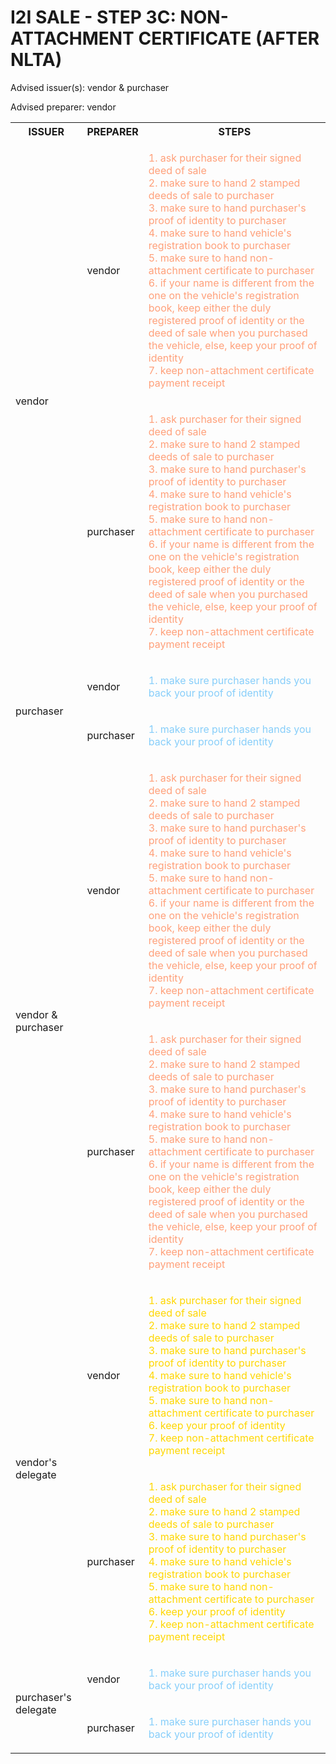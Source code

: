 # I2I SALE - STEP 3C: NON-ATTACHMENT CERTIFICATE (AFTER NLTA)

Advised issuer(s): vendor & purchaser

Advised preparer: vendor

<table>
  <tr>
    <th>ISSUER</th>
    <th>PREPARER</th>
    <th>STEPS</th>
  </tr>

  <tr>
    <!-- ISSUER: vendor -->
    <!-- PREPARER: vendor -->
    <td rowspan="2">vendor</td>
    <td>vendor</td>
    <td style="color: lightsalmon;">
      <ol style="padding: 0; list-style-position: inside;">
        <li>ask purchaser for their signed deed of sale</li>
        <li>make sure to hand 2 stamped deeds of sale to purchaser</li>
        <li>make sure to hand purchaser's proof of identity to purchaser</li>
        <li>make sure to hand vehicle's registration book to purchaser</li>
        <li>make sure to hand non-attachment certificate to purchaser</li>
        <li>if your name is different from the one on the vehicle's registration book, keep either the duly registered proof of identity or the deed of sale when you purchased the vehicle, else, keep your proof of identity</li>
        <li>keep non-attachment certificate payment receipt</li>
      </ol>
    </td>
  </tr>
  <tr>
    <!-- ISSUER: vendor -->
    <!-- PREPARER: purchaser -->
    <td>purchaser</td>
    <td style="color: lightsalmon;">
      <ol style="padding: 0; list-style-position: inside;">
        <li>ask purchaser for their signed deed of sale</li>
        <li>make sure to hand 2 stamped deeds of sale to purchaser</li>
        <li>make sure to hand purchaser's proof of identity to purchaser</li>
        <li>make sure to hand vehicle's registration book to purchaser</li>
        <li>make sure to hand non-attachment certificate to purchaser</li>
        <li>if your name is different from the one on the vehicle's registration book, keep either the duly registered proof of identity or the deed of sale when you purchased the vehicle, else, keep your proof of identity</li>
        <li>keep non-attachment certificate payment receipt</li>
      </ol>
    </td>
  </tr>

  <tr>
    <!-- ISSUER: purchaser -->
    <!-- PREPARER: vendor -->
    <td rowspan="2">purchaser</td>
    <td>vendor</td>
    <td style="color: lightskyblue;">
      <ol style="padding: 0; list-style-position: inside;">
        <li>make sure purchaser hands you back your proof of identity</li>
      </ol>
    </td>
  </tr>
  <tr>
    <!-- ISSUER: purchaser -->
    <!-- PREPARER: purchaser -->
    <td>purchaser</td>
    <td style="color: lightskyblue;">
      <ol style="padding: 0; list-style-position: inside;">
        <li>make sure purchaser hands you back your proof of identity</li>
      </ol>
    </td>
  </tr>

  <tr>
    <!-- ISSUER: vendor & purchaser -->
    <!-- PREPARER: vendor -->
    <td rowspan="2">vendor & purchaser</td>
    <td>vendor</td>
    <td style="color: lightsalmon;">
      <ol style="padding: 0; list-style-position: inside;">
        <li>ask purchaser for their signed deed of sale</li>
        <li>make sure to hand 2 stamped deeds of sale to purchaser</li>
        <li>make sure to hand purchaser's proof of identity to purchaser</li>
        <li>make sure to hand vehicle's registration book to purchaser</li>
        <li>make sure to hand non-attachment certificate to purchaser</li>
        <li>if your name is different from the one on the vehicle's registration book, keep either the duly registered proof of identity or the deed of sale when you purchased the vehicle, else, keep your proof of identity</li>
        <li>keep non-attachment certificate payment receipt</li>
      </ol>
    </td>
  </tr>
  <tr>
    <!-- ISSUER: vendor & purchaser -->
    <!-- PREPARER: purchaser -->
    <td>purchaser</td>
    <td style="color: lightsalmon;">
      <ol style="padding: 0; list-style-position: inside;">
        <li>ask purchaser for their signed deed of sale</li>
        <li>make sure to hand 2 stamped deeds of sale to purchaser</li>
        <li>make sure to hand purchaser's proof of identity to purchaser</li>
        <li>make sure to hand vehicle's registration book to purchaser</li>
        <li>make sure to hand non-attachment certificate to purchaser</li>
        <li>if your name is different from the one on the vehicle's registration book, keep either the duly registered proof of identity or the deed of sale when you purchased the vehicle, else, keep your proof of identity</li>
        <li>keep non-attachment certificate payment receipt</li>
      </ol>
    </td>
  </tr>

  <tr>
    <!-- ISSUER: vendor's delegate -->
    <!-- PREPARER: vendor -->
    <td rowspan="2">vendor's delegate</td>
    <td>vendor</td>
    <td style="color: gold;">
      <ol style="padding: 0; list-style-position: inside;">
        <li>ask purchaser for their signed deed of sale</li>
        <li>make sure to hand 2 stamped deeds of sale to purchaser</li>
        <li>make sure to hand purchaser's proof of identity to purchaser</li>
        <li>make sure to hand vehicle's registration book to purchaser</li>
        <li>make sure to hand non-attachment certificate to purchaser</li>
        <li>keep your proof of identity</li>
        <li>keep non-attachment certificate payment receipt</li>
      </ol>
    </td>
  </tr>
  <tr>
    <!-- ISSUER: vendor's delegate -->
    <!-- PREPARER: purchaser -->
    <td>purchaser</td>
    <td style="color: gold;">
      <ol style="padding: 0; list-style-position: inside;">
        <li>ask purchaser for their signed deed of sale</li>
        <li>make sure to hand 2 stamped deeds of sale to purchaser</li>
        <li>make sure to hand purchaser's proof of identity to purchaser</li>
        <li>make sure to hand vehicle's registration book to purchaser</li>
        <li>make sure to hand non-attachment certificate to purchaser</li>
        <li>keep your proof of identity</li>
        <li>keep non-attachment certificate payment receipt</li>
      </ol>
    </td>
  </tr>

  <tr>
    <!-- ISSUER: purchaser's delegate -->
    <!-- PREPARER: vendor -->
    <td rowspan="2">purchaser's delegate</td>
    <td>vendor</td>
    <td style="color: lightskyblue;">
      <ol style="padding: 0; list-style-position: inside;">
        <li>make sure purchaser hands you back your proof of identity</li>
      </ol>
    </td>
  </tr>
  <tr>
    <!-- ISSUER: purchaser's delegate -->
    <!-- PREPARER: purchaser -->
    <td>purchaser</td>
    <td style="color: lightskyblue;">
      <ol style="padding: 0; list-style-position: inside;">
        <li>make sure purchaser hands you back your proof of identity</li>
      </ol>
    </td>
  </tr>
</table>
